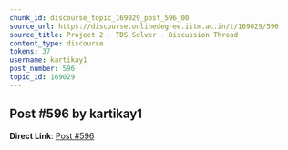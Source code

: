 ```yaml
---
chunk_id: discourse_topic_169029_post_596_00
source_url: https://discourse.onlinedegree.iitm.ac.in/t/169029/596
source_title: Project 2 - TDS Solver - Discussion Thread
content_type: discourse
tokens: 37
username: kartikay1
post_number: 596
topic_id: 169029
---
```


## Post #596 by kartikay1

**Direct Link**: [Post #596](https://discourse.onlinedegree.iitm.ac.in/t/169029/596)
